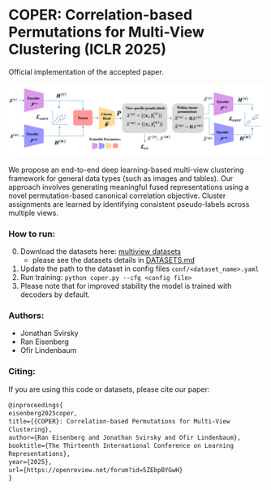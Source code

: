 # COPER: Correlation-based Permutations for Multi-View Clustering (ICLR 2025)

Official implementation of the accepted paper.

<p align="center">
<img src="imgs/img.png" width="600">
</p>


We propose an end-to-end deep learning-based multi-view clustering framework for general data types (such as images and tables). 
Our approach involves generating meaningful fused representations using a novel permutation-based canonical correlation objective. 
Cluster assignments are learned by identifying consistent pseudo-labels across multiple views.

### How to run:

0. Download the datasets here: [multiview datasets](https://biu365-my.sharepoint.com/:f:/g/personal/svirskj_biu_ac_il/Es78WjrYx2NJqdFbYR1giz4BHHk-UaCmzphyLolkTVYZdQ?e=l46YTf)
   - please see the datasets details in [DATASETS.md](https://github.com/LindenbaumLab/COPER/blob/main/DATASETS.md)
2. Update the path to the dataset in config files `conf/<dataset_name>.yaml`
2. Run training: `python coper.py --cfg <config file>`
3. Please note that for improved stability the model is trained with decoders by default.


### Authors:

* Jonathan Svirsky
* Ran Eisenberg
* Ofir Lindenbaum


### Citing:

If you are using this code or datasets, please cite our paper:

```
@inproceedings{
eisenberg2025coper,
title={{COPER}: Correlation-based Permutations for Multi-View Clustering},
author={Ran Eisenberg and Jonathan Svirsky and Ofir Lindenbaum},
booktitle={The Thirteenth International Conference on Learning Representations},
year={2025},
url={https://openreview.net/forum?id=5ZEbpBYGwH}
}
```